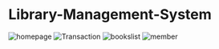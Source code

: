 # Library-Management-System
![homepage](https://user-images.githubusercontent.com/67155103/195986210-3fdf6ba9-c7b7-4287-863a-75a713d0e316.png)
![Transaction](https://user-images.githubusercontent.com/67155103/195986218-63f10e68-adc2-4ab5-9824-432ae535fa09.png)
![bookslist](https://user-images.githubusercontent.com/67155103/195986221-74638830-467a-4e15-b60d-40d509143ccb.png)
![member](https://user-images.githubusercontent.com/67155103/195986228-bdb76734-edf5-44da-bf12-67abc721f969.png)
